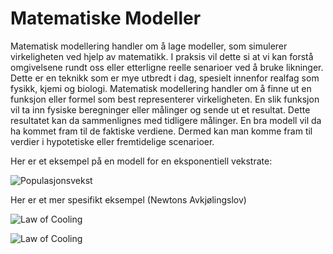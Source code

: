 # Matematiske Modeller

Matematisk modellering handler om å lage modeller, som simulerer virkeligheten ved hjelp av matematikk. I praksis vil dette si at vi kan forstå omgivelsene rundt oss eller etterligne reelle senarioer ved å bruke likninger. Dette er en teknikk som er mye utbredt i dag, spesielt innenfor realfag som fysikk, kjemi og biologi. Matematisk modellering handler om å finne ut en funksjon eller formel som best representerer virkeligheten. En slik funksjon vil ta inn fysiske beregninger eller målinger og sende ut et resultat. Dette resultatet kan da sammenlignes med tidligere målinger. En bra modell vil da ha kommet fram til de faktiske verdiene. Dermed kan man komme fram til verdier i hypotetiske eller fremtidelige scenarioer.


Her er et eksempel på en modell for en eksponentiell vekstrate:

![Populasjonsvekst](https://github.com/Hasardous/Gode-Tanker-Prosjekt/blob/master/Formler/populasjonsvekst.PNG)

Her er et mer spesifikt eksempel (Newtons Avkjølingslov)

![Law of Cooling](https://github.com/Hasardous/Gode-Tanker-Prosjekt/blob/master/Formler/lawofcooling2.PNG)

![Law of Cooling](https://github.com/Hasardous/Gode-Tanker-Prosjekt/blob/master/Formler/lawofcooling1.PNG)
